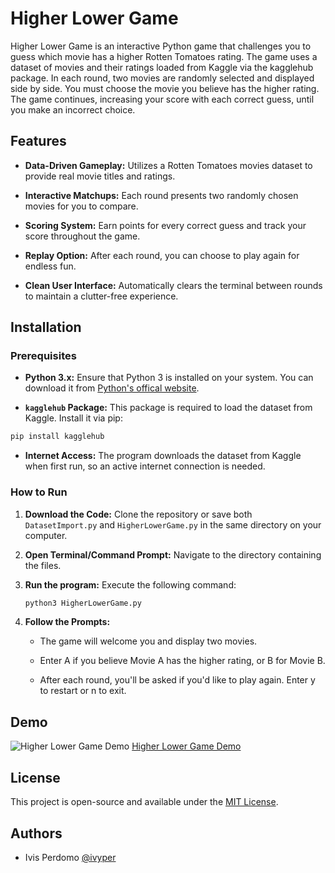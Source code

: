 
# Higher Lower Game
Higher Lower Game is an interactive Python game that challenges you to guess which movie has a higher Rotten Tomatoes rating. The game uses a dataset of movies and their ratings loaded from Kaggle via the kagglehub package. In each round, two movies are randomly selected and displayed side by side. You must choose the movie you believe has the higher rating. The game continues, increasing your score with each correct guess, until you make an incorrect choice.

## Features

- **Data-Driven Gameplay:** Utilizes a Rotten Tomatoes movies dataset to provide real movie titles and ratings.

- **Interactive Matchups:** Each round presents two randomly chosen movies for you to compare.

- **Scoring System:** Earn points for every correct guess and track your score throughout the game.

- **Replay Option:** After each round, you can choose to play again for endless fun.

- **Clean User Interface:** Automatically clears the terminal between rounds to maintain a clutter-free experience.

## Installation

### Prerequisites

- **Python 3.x:** Ensure that Python 3 is installed on your system. You can download it from [Python's offical website](python.org).

- **`kagglehub` Package:** This package is required to load the dataset from Kaggle. Install it via pip:
```bash
pip install kagglehub
```
- **Internet Access:** The program downloads the dataset from Kaggle when first run, so an active internet connection is needed.

### How to Run

1. **Download the Code:** Clone the repository or save both `DatasetImport.py` and `HigherLowerGame.py` in the same directory on your computer.

2. **Open Terminal/Command Prompt:** Navigate to the directory containing the files.

3. **Run the program:** Execute the following command:

    ```bash
    python3 HigherLowerGame.py
    ```

4. **Follow the Prompts:**
   - The game will welcome you and display two movies.

   - Enter A if you believe Movie A has the higher rating, or B for Movie B.

   - After each round, you'll be asked if you'd like to play again. Enter y to restart or n to exit.


## Demo
![Higher Lower Game Demo](https://i.imgur.com/a3FvdKf.gif)
[Higher Lower Game Demo](https://i.imgur.com/a3FvdKf.gif)

## License

This project is open-source and available under the [MIT License](https://choosealicense.com/licenses/mit/).


## Authors

- Ivis Perdomo [@ivyper](https://www.github.com/ivyper)

